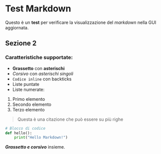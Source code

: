 # Test Markdown

Questo è un **test** per verificare la visualizzazione del *markdown* nella GUI aggiornata.

## Sezione 2

### Caratteristiche supportate:

- **Grassetto** con **asterischi**
- *Corsivo* con *asterischi singoli*
- `Codice inline` con backticks
- Liste puntate
- Liste numerate:

1. Primo elemento
2. Secondo elemento
3. Terzo elemento

> Questa è una citazione
> che può essere su più righe

```python
# Blocco di codice
def hello():
    print("Hello Markdown!")
```

***Grassetto e corsivo*** insieme.